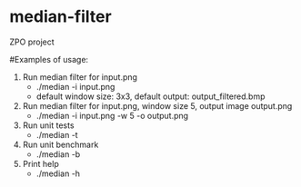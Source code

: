 # median-filter
ZPO project

#Examples of usage:
1. Run median filter for input.png
    * ./median -i input.png
    * default window size: 3x3, default output: output_filtered.bmp
2. Run median filter for input.png, window size 5, output image output.png
    * ./median -i input.png -w 5 -o output.png
3. Run unit tests
    * ./median -t
4. Run unit benchmark
    * ./median -b
5. Print help
    * ./median -h
